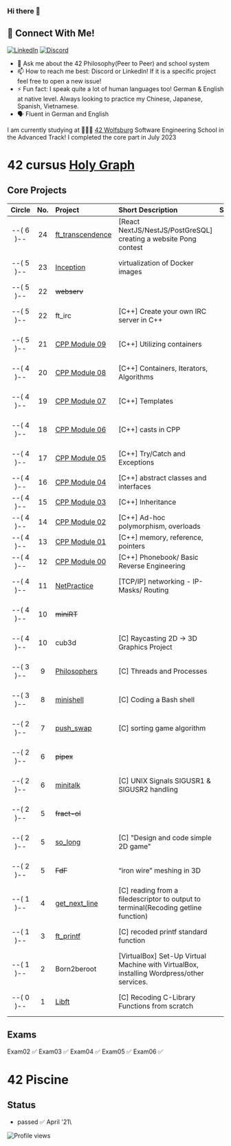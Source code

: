 ### Hi there 👋

## 📱 Connect With Me!
[![LinkedIn](https://img.shields.io/badge/-LinkedIn-0e76a8?style=flat-square&logo=linkedin&logoColor=white)](https://de.linkedin.com/in/huy-duong-aa06924a)
[![Discord](https://img.shields.io/badge/Discord-7289DA?style=flat-square&logo=discord&logoColor=white)](https://discord.com/users/176071267525328906)

- 💬 Ask me about the 42 Philosophy(Peer to Peer) and school system
- 📫 How to reach me best: Discord or LinkedIn! If it is a specific project feel free to open a new issue!
- ⚡ Fun fact: I speak quite a lot of human languages too! German & English at native level. Always looking to practice my Chinese, Japanese, Spanish, Vietnamese.
- 🗣️ Fluent in German and English

I am currently studying at 👨🏻‍💻 [42 Wolfsburg](https://42wolfsburg.de/) Software Engineering School in the Advanced Track! I completed the core part in July 2023


# 42 cursus [Holy Graph](https://cdn.discordapp.com/attachments/308385010979831809/1007561422693220402/unknown.png)

## Core Projects

|  Circle | No. | Project                                     | Short Description                | Status |     Score    |
| :-----: | :-: | :------------------------------------------ | :-----------------               | :----: | :----------: |
|--( 6 )--| 24  | [ft_transcendence](https://github.com/edvinas1122/42_transcendence)  | [React NextJS/NestJS/PostGreSQL] creating a website  Pong contest  | ✅     | 100 / 100 % |
|--( 5 )--| 23  | [Inception](../../../42_inception)          | virtualization of Docker images  | ✅     | 120 / 100 % |
|--( 5 )--| 22  | ~~webserv~~                                 |                                  | ➖     |             |
|--( 5 )--| 22  |  ft_irc                                     | [C++] Create your own IRC server in C++ | ✅     | 125 / 100 % |
|--( 5 )--| 21  | [CPP Module 09](../../../42_cpp_Module09)   | [C++] Utilizing containers      | ✅     | 100 / 100 % |
|--( 4 )--| 20  | [CPP Module 08](../../../42_cpp_Module08)   | [C++] Containers, Iterators, Algorithms| ✅     | 100 / 100 % |
|--( 4 )--| 19  | [CPP Module 07](../../../42_cpp_Module07)   | [C++] Templates                        | ✅     | 100 / 100 % |
|--( 4 )--| 18  | [CPP Module 06](../../../42_cpp_Module06)   | [C++] casts in CPP                     | ✅     |  90 / 100 % |
|--( 4 )--| 17  | [CPP Module 05](../../../42_cpp_Module05)   | [C++] Try/Catch and Exceptions         | ✅     | 100 / 100 % |
|--( 4 )--| 16  | [CPP Module 04](../../../42_cpp_Module04)   | [C++] abstract classes and interfaces  | ✅     | 100 /  80 % |
|--( 4 )--| 15  | [CPP Module 03](../../../42_cpp_Module03)   | [C++] Inheritance                      | ✅     | 100 /  80 % |
|--( 4 )--| 14  | [CPP Module 02](../../../42_cpp_Module02)   | [C++] Ad-hoc polymorphism, overloads   | ✅     | 100 /  80 % |
|--( 4 )--| 13  | [CPP Module 01](../../../42_cpp_Module01)   | [C++] memory, reference, pointers      | ✅     | 100 /  80 % |
|--( 4 )--| 12  | [CPP Module 00](../../../42_cpp_Module00)   | [C++] Phonebook/ Basic Reverse Engineering | ✅     | 100 /  80 % |
|--( 4 )--| 11  | [NetPractice](../../../42_NetPractice)      | [TCP/IP] networking - IP-Masks/ Routing   | ✅     | 100 / 100 % |
|--( 4 )--| 10  | ~~miniRT~~                                  |                                  | ➖     | --- / 100 % | 
|--( 4 )--| 10  | cub3d                                       | [C] Raycasting 2D -> 3D Graphics Project | ✅     | 106 / 100 % |
|--( 3 )--|  9  | [Philosophers](../../../42_Philosophers)    | [C] Threads and Processes            | ✅     | 105 / 100 % |
|--( 3 )--|  8  | [minishell](../../../42_Minishell)          | [C] Coding a Bash shell                | ✅     | 101 / 100 % |
|--( 2 )--|  7  | [push_swap](../../../42_push_swap)          | [C] sorting game algorithm          | ✅     | 86  / 100 % |
|--( 2 )--|  6  | ~~pipex~~                                   |                                  | ➖     | --- / 100 % |   
|--( 2 )--|  6  | [minitalk](../../../42_minitalk)            | [C] UNIX Signals SIGUSR1 & SIGUSR2 handling  | ✅     | 110 / 100 % |    
|--( 2 )--|  5  | ~~fract-ol~~                                |                                  | ➖     | --- / 100 % |
|--( 2 )--|  5  | [so_long](../../../42_so_long)              | [C] "Design and code simple 2D game"  | ✅     | 100 / 100 % |
|--( 2 )--|  5  | ~~FdF~~                                     | “iron wire” meshing in 3D        | ➖     | --- / 100 % |    
|--( 1 )--|  4  | [get_next_line](../../../42_get_next_line)  | [C] reading from a filedescriptor to output to terminal(Recoding getline function)   | ✅     | 125 / 100 % |
|--( 1 )--|  3  | [ft_printf](../../../42_ft_printf)          | [C] recoded printf standard function | ✅     | 100 / 100 % |  
|--( 1 )--|  2  | Born2beroot                                 | [VirtualBox] Set-Up Virtual Machine with VirtualBox, installing Wordpress/other services.  | ✅     | 125 / 100 % | 
|--( 0 )--|  1  | [Libft](../../../42_Libft)                  | [C] Recoding C-Library Functions from scratch                    | ✅     | 125 / 100 % |  

## Exams

Exam02 ✅
Exam03 ✅
Exam04 ✅
Exam05 ✅
Exam06 ✅

# 42 Piscine

## Status
* passed ✅ April '21\

![Profile views](https://gpvc.arturio.dev/qduong42)
